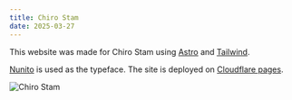```yaml
---
title: Chiro Stam
date: 2025-03-27
---
```


This website was made for Chiro Stam using [Astro](https://astro.build/) and [Tailwind](https://tailwindcss.com/).

[Nunito](https://fonts.google.com/specimen/Nunito) is used as the typeface. The site is deployed on [Cloudflare pages](https://pages.cloudflare.com/).

![Chiro Stam](/images/projects/chiro-stam.webp)
